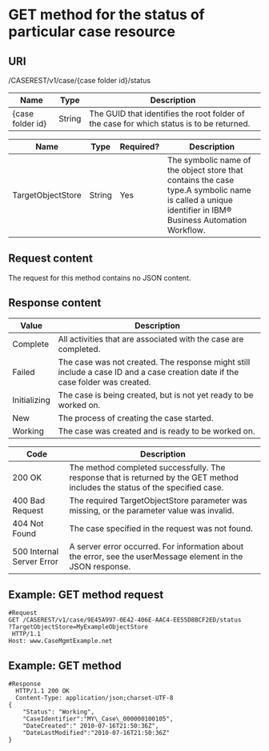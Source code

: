 # GET method for the status of particular case resource

## URI

/CASEREST/v1/case/{case folder
id}/status

| Name             | Type   | Description                                                                              |
|------------------|--------|------------------------------------------------------------------------------------------|
| {case folder id} | String | The GUID that identifies the root folder of the case for which status is to be returned. |

| Name              | Type   | Required?   | Description                                                                                                                                           |
|-------------------|--------|-------------|-------------------------------------------------------------------------------------------------------------------------------------------------------|
| TargetObjectStore | String | Yes         | The symbolic name of the object store that contains the case type.A symbolic name is called a unique identifier in IBM® Business Automation Workflow. |

## Request content

The request for this method
contains no JSON content.

## Response content

| Value        | Description                                                                                                                   |
|--------------|-------------------------------------------------------------------------------------------------------------------------------|
| Complete     | All activities that are associated with the case are completed.                                                               |
| Failed       | The case was not created. The response might still include a case ID and a case creation date if the case folder was created. |
| Initializing | The case is being created, but is not yet ready to be worked on.                                                              |
| New          | The process of creating the case started.                                                                                     |
| Working      | The case was created and is ready to be worked on.                                                                            |

| Code                      | Description                                                                                                                   |
|---------------------------|-------------------------------------------------------------------------------------------------------------------------------|
| 200 OK                    | The method completed successfully. The response that is returned by the GET method includes the status of the specified case. |
| 400 Bad Request           | The required TargetObjectStore parameter was missing, or the parameter value was invalid.                                     |
| 404 Not Found             | The case specified in the request was not found.                                                                              |
| 500 Internal Server Error | A server error occurred. For information about the error, see the userMessage element in the JSON response.                   |

## Example: GET method request

```
#Request 
GET /CASEREST/v1/case/9E45A997-0E42-406E-AAC4-EE55D8BCF2ED/status
?TargetObjectStore=MyExampleObjectStore
 HTTP/1.1
Host: www.CaseMgmtExample.net
```

## Example: GET method

```
#Response
  HTTP/1.1 200 OK
  Content-Type: application/json;charset-UTF-8
{
    "Status": "Working",
    "CaseIdentifier":"MY\_Case\_000000100105",
    "DateCreated":" 2010-07-16T21:50:36Z",
    "DateLastModified":"2010-07-16T21:50:36Z"
}
```